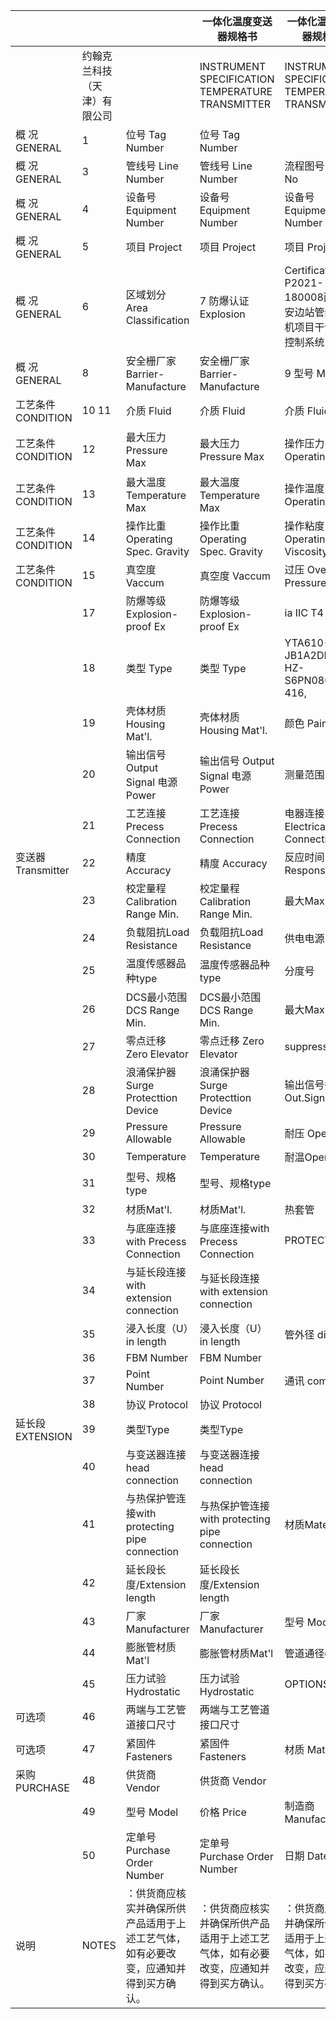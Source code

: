 <!-- image -->

|                    |                              |                                                                                      | 一体化温度变送器规格书                                                               | 一体化温度变送器规格书                                                               | 一体化温度变送器规格书                                                               | 编制 By                                                                              | 编制 By                                                                              | 审核 Chkd                                                                            | 审核 Chkd                                                                            | 批准 Appr                                                                            | 日期 Date                                                                            |
|--------------------|------------------------------|--------------------------------------------------------------------------------------|--------------------------------------------------------------------------------------|--------------------------------------------------------------------------------------|--------------------------------------------------------------------------------------|--------------------------------------------------------------------------------------|--------------------------------------------------------------------------------------|--------------------------------------------------------------------------------------|--------------------------------------------------------------------------------------|--------------------------------------------------------------------------------------|--------------------------------------------------------------------------------------|
|                    | 约翰克兰科技（天津）有限公司 |                                                                                      | INSTRUMENT SPECIFICATION TEMPERATURE TRANSMITTER                                     | INSTRUMENT SPECIFICATION TEMPERATURE TRANSMITTER                                     | INSTRUMENT SPECIFICATION TEMPERATURE TRANSMITTER                                     | 张植仓 编码：C/36895/W/802                                                           | 张植仓 编码：C/36895/W/802                                                           | 设计阶段                                                                             | 设计阶段                                                                             | 李振鹏 最终                                                                          | 李振鹏 最终                                                                          |
| 概 况 GENERAL      | 1                            | 位号 Tag Number                                                                      | 位号 Tag Number                                                                      |                                                                                      | 用途 Service                                                                         | 用途 Service                                                                         | TIT/TE2802                                                                           | TIT/TE2802                                                                           | TIT/TE2802                                                                           | 密封气温度                                                                           |                                                                                      |
| 概 况 GENERAL      | 3                            | 管线号 Line Number                                                                   | 管线号 Line Number                                                                   | 流程图号 P&ID No                                                                     | 流程图号 P&ID No                                                                     | 流程图号 P&ID No                                                                     | --                                                                                   | --                                                                                   | --                                                                                   | C36895                                                                               | C36895                                                                               |
| 概 况 GENERAL      | 4                            | 设备号 Equipment Number                                                              | 设备号 Equipment Number                                                              | 设备号 Equipment Number                                                              | 设备号 Equipment Number                                                              | 设备号 Equipment Number                                                              | --                                                                                   | --                                                                                   | --                                                                                   |                                                                                      |                                                                                      |
| 概 况 GENERAL      | 5                            | 项目 Project                                                                         | 项目 Project                                                                         | 项目 Project                                                                         | 项目 Project                                                                         | 项目 Project                                                                         |                                                                                      |                                                                                      |                                                                                      |                                                                                      |                                                                                      |
| 概 况 GENERAL      | 6                            | 区域划分 Area Classification                                                         | 7 防爆认证 Explosion                                                                 | Certification P2021-180008西门子安边站管线压缩机项目干气密封控制系统                 | Certification P2021-180008西门子安边站管线压缩机项目干气密封控制系统                 | Certification P2021-180008西门子安边站管线压缩机项目干气密封控制系统                 |                                                                                      | 二区                                                                                 | IIC ，                                                                               | T4                                                                                   | T4                                                                                   |
| 概 况 GENERAL      | 8                            | 安全栅厂家 Barrier-Manufacture                                                       | 安全栅厂家 Barrier-Manufacture                                                       | 9 型号 Model                                                                         | 9 型号 Model                                                                         | 9 型号 Model                                                                         | --                                                                                   | --                                                                                   |                                                                                      |                                                                                      |                                                                                      |
| 工艺条件 CONDITION | 10 11                        | 介质 Fluid                                                                           | 介质 Fluid                                                                           | 介质 Fluid                                                                           | 介质 Fluid                                                                           | 介质 Fluid                                                                           |                                                                                      |                                                                                      |                                                                                      |                                                                                      |                                                                                      |
| 工艺条件 CONDITION | 12                           | 最大压力 Pressure Max                                                                | 最大压力 Pressure Max                                                                | 操作压力 Operating                                                                   | 操作压力 Operating                                                                   | 操作压力 Operating                                                                   | 混合气体，见气体组份表 9.5MPaG                                                       | 混合气体，见气体组份表 9.5MPaG                                                       | 混合气体，见气体组份表 9.5MPaG                                                       | 6.43MPaG                                                                             | 6.43MPaG                                                                             |
| 工艺条件 CONDITION | 13                           | 最大温度 Temperature Max                                                             | 最大温度 Temperature Max                                                             | 操作温度 Operating                                                                   | 操作温度 Operating                                                                   | 操作温度 Operating                                                                   | 120 ℃                                                                                | 120 ℃                                                                                | 120 ℃                                                                                | 73.3                                                                                 | 73.3                                                                                 |
| 工艺条件 CONDITION | 14                           | 操作比重 Operating Spec. Gravity                                                     | 操作比重 Operating Spec. Gravity                                                     | 操作粘度 Operating Viscosity                                                         | 操作粘度 Operating Viscosity                                                         | 操作粘度 Operating Viscosity                                                         | --                                                                                   | --                                                                                   | --                                                                                   | --                                                                                   | --                                                                                   |
| 工艺条件 CONDITION | 15                           | 真空度 Vaccum                                                                        | 真空度 Vaccum                                                                        | 过压 Over Pressure                                                                   | 过压 Over Pressure                                                                   | 过压 Over Pressure                                                                   | --                                                                                   | --                                                                                   | --                                                                                   | --                                                                                   | --                                                                                   |
|                    | 17                           | 防爆等级Explosion-proof Ex                                                           | 防爆等级Explosion-proof Ex                                                           | ia IIC T4                                                                            | ia IIC T4                                                                            | ia IIC T4                                                                            | 防护等级Protection                                                                   | 防护等级Protection                                                                   | 防护等级Protection                                                                   | IP66                                                                                 | IP66                                                                                 |
|                    | 18                           | 类型 Type                                                                            | 类型 Type                                                                            | YTA610-JB1A2DN/NS2, HZ-S6PN0803-416,                                                 | YTA610-JB1A2DN/NS2, HZ-S6PN0803-416,                                                 | YTA610-JB1A2DN/NS2, HZ-S6PN0803-416,                                                 |                                                                                      |                                                                                      |                                                                                      | TG-K-A25PN-225PN-22/16                                                               | TG-K-A25PN-225PN-22/16                                                               |
|                    | 19                           | 壳体材质 Housing Mat'l.                                                              | 壳体材质 Housing Mat'l.                                                              | 颜色 Painting                                                                        | 颜色 Painting                                                                        | 颜色 Painting                                                                        | 铸铝                                                                                 | 铸铝                                                                                 | 铸铝                                                                                 | 蓝                                                                                   | 蓝                                                                                   |
|                    | 20                           | 输出信号 Output Signal 电源 Power                                                    | 输出信号 Output Signal 电源 Power                                                    | 测量范围Range                                                                        | 测量范围Range                                                                        | 测量范围Range                                                                        | 4-20mA@24VDC                                                                         | 4-20mA@24VDC                                                                         | 4-20mA@24VDC                                                                         | 0-150 ℃                                                                              | 0-150 ℃                                                                              |
|                    | 21                           | 工艺连接 Precess Connection                                                          | 工艺连接 Precess Connection                                                          | 电器连接 Electrical Connection                                                       | 电器连接 Electrical Connection                                                       | 电器连接 Electrical Connection                                                       | -----                                                                                | -----                                                                                | -----                                                                                | 1/2'NPT                                                                              | 1/2'NPT                                                                              |
| 变送器 Transmitter | 22                           | 精度 Accuracy                                                                        | 精度 Accuracy                                                                        | 反应时间 Response Time                                                               | 反应时间 Response Time                                                               | 反应时间 Response Time                                                               | 0.12%                                                                                | 0.12%                                                                                | 0.12%                                                                                | 500 毫秒                                                                             | 500 毫秒                                                                             |
|                    | 23                           | 校定量程Calibration Range Min.                                                       | 校定量程Calibration Range Min.                                                       | 最大Max                                                                              | 最大Max                                                                              | 最大Max                                                                              | 0 ℃                                                                                  | 0 ℃                                                                                  | 0 ℃                                                                                  | 标校符合 :IEC 60751                                                                  | 标校符合 :IEC 60751                                                                  |
|                    | 24                           | 负载阻抗Load Resistance                                                              | 负载阻抗Load Resistance                                                              | 供电电源                                                                             | 供电电源                                                                             | 供电电源                                                                             | 250~1100Ω                                                                            | 250~1100Ω                                                                            | 250~1100Ω                                                                            | 12~42.4VDC                                                                           | 12~42.4VDC                                                                           |
|                    | 25                           | 温度传感器品种type                                                                   | 温度传感器品种type                                                                   | 分度号                                                                               | 分度号                                                                               | 分度号                                                                               | 铂热电阻                                                                             | 铂热电阻                                                                             | 铂热电阻                                                                             | Pt100                                                                                | Pt100                                                                                |
|                    | 26                           | DCS最小范围DCS Range Min.                                                            | DCS最小范围DCS Range Min.                                                            | 最大Max                                                                              | 最大Max                                                                              | 最大Max                                                                              | 0 ℃                                                                                  | 0 ℃                                                                                  | 0 ℃                                                                                  | 150 ℃                                                                                | 150 ℃                                                                                |
|                    | 27                           | 零点迁移 Zero Elevator                                                               | 零点迁移 Zero Elevator                                                               | suppression                                                                          | suppression                                                                          | suppression                                                                          | ------                                                                               | ------                                                                               | ------                                                                               | ------                                                                               | ------                                                                               |
|                    | 28                           | 浪涌保护器Surge Protecttion Device                                                   | 浪涌保护器Surge Protecttion Device                                                   | 输出信号指示表Out.Sign. Indic.                                                       | 输出信号指示表Out.Sign. Indic.                                                       | 输出信号指示表Out.Sign. Indic.                                                       | 内置                                                                                 | 内置                                                                                 | 内置                                                                                 | LCD                                                                                  | LCD                                                                                  |
|                    | 29                           | Pressure Allowable                                                                   | Pressure Allowable                                                                   | 耐压 Oper.                                                                           | 耐压 Oper.                                                                           | 耐压 Oper.                                                                           | 9.5MPaG                                                                              | 9.5MPaG                                                                              | 9.5MPaG                                                                              |                                                                                      |                                                                                      |
|                    | 30                           | Temperature                                                                          | Temperature                                                                          | 耐温Oper. PIPE                                                                       | 耐温Oper. PIPE                                                                       | 耐温Oper. PIPE                                                                       | 450 ℃                                                                                | 450 ℃                                                                                | 450 ℃                                                                                |                                                                                      |                                                                                      |
|                    | 31                           | 型号、规格type                                                                       | 型号、规格type                                                                       |                                                                                      |                                                                                      |                                                                                      | 供货商按要求配做                                                                     | 供货商按要求配做                                                                     | 供货商按要求配做                                                                     |                                                                                      |                                                                                      |
|                    | 32                           | 材质Mat'l.                                                                           | 材质Mat'l.                                                                           | 热套管                                                                               | 热套管                                                                               | 热套管                                                                               | 304SS                                                                                | 304SS                                                                                | 304SS                                                                                |                                                                                      |                                                                                      |
|                    | 33                           | 与底座连接with Precess Connection                                                    | 与底座连接with Precess Connection                                                    | PROTECTING                                                                           | PROTECTING                                                                           | PROTECTING                                                                           | Flange,1-1/2"class1500                                                               | Flange,1-1/2"class1500                                                               | Flange,1-1/2"class1500                                                               | RJ,ASME B16.5                                                                        | RJ,ASME B16.5                                                                        |
|                    | 34                           | 与延长段连接with extension connection                                                | 与延长段连接with extension connection                                                |                                                                                      |                                                                                      |                                                                                      | 1/2"NPT                                                                              | 1/2"NPT                                                                              | 1/2"NPT                                                                              |                                                                                      |                                                                                      |
|                    | 35                           | 浸入长度（U）in length                                                               | 浸入长度（U）in length                                                               | 管外径 diam                                                                          | 管外径 diam                                                                          | 管外径 diam                                                                          | 225mm                                                                                | 225mm                                                                                | 225mm                                                                                | by vendor                                                                            | by vendor                                                                            |
|                    | 36                           | FBM Number                                                                           | FBM Number                                                                           |                                                                                      |                                                                                      |                                                                                      | ------                                                                               | ------                                                                               | ------                                                                               |                                                                                      |                                                                                      |
|                    | 37                           | Point Number                                                                         | Point Number                                                                         | 通讯 comm.                                                                           | 通讯 comm.                                                                           | 通讯 comm.                                                                           | ------                                                                               | ------                                                                               | ------                                                                               |                                                                                      |                                                                                      |
|                    | 38                           | 协议 Protocol                                                                        | 协议 Protocol                                                                        |                                                                                      |                                                                                      |                                                                                      | HART                                                                                 | HART                                                                                 | HART                                                                                 |                                                                                      |                                                                                      |
| 延长段 EXTENSION   | 39                           | 类型Type                                                                             | 类型Type                                                                             |                                                                                      |                                                                                      |                                                                                      | DIN-standard ， 12X1.5                                                               | DIN-standard ， 12X1.5                                                               | DIN-standard ， 12X1.5                                                               |                                                                                      |                                                                                      |
|                    | 40                           | 与变送器连接head connection                                                          | 与变送器连接head connection                                                          |                                                                                      |                                                                                      |                                                                                      | 1/2"NPT                                                                              | 1/2"NPT                                                                              | 1/2"NPT                                                                              |                                                                                      |                                                                                      |
|                    | 41                           | 与热保护管连接with protecting pipe connection                                        | 与热保护管连接with protecting pipe connection                                        | 材质Material                                                                         | 材质Material                                                                         | 材质Material                                                                         | 1/2"NPT                                                                              | 1/2"NPT                                                                              | 1/2"NPT                                                                              | stainless steel                                                                      | stainless steel                                                                      |
|                    | 42                           | 延长段长度/Extension length                                                          | 延长段长度/Extension length                                                          |                                                                                      |                                                                                      |                                                                                      | 80mm                                                                                 | 80mm                                                                                 | 80mm                                                                                 |                                                                                      |                                                                                      |
|                    | 43                           | 厂家 Manufacturer                                                                    | 厂家 Manufacturer                                                                    | 型号 Model                                                                           | 型号 Model                                                                           | 型号 Model                                                                           | ------                                                                               | ------                                                                               | ------                                                                               | ------                                                                               | ------                                                                               |
|                    | 44                           | 膨胀管材质Mat'l                                                                      | 膨胀管材质Mat'l                                                                      | 管道通径diam                                                                         | 管道通径diam                                                                         | 管道通径diam                                                                         | ------                                                                               | ------                                                                               | ------                                                                               | ------                                                                               | ------                                                                               |
|                    | 45                           | 压力试验Hydrostatic                                                                  | 压力试验Hydrostatic                                                                  | OPTIONS                                                                              | OPTIONS                                                                              | OPTIONS                                                                              | ------                                                                               | ------                                                                               | ------                                                                               |                                                                                      |                                                                                      |
| 可选项             | 46                           | 两端与工艺管道接口尺寸                                                               | 两端与工艺管道接口尺寸                                                               |                                                                                      |                                                                                      |                                                                                      | ------                                                                               | ------                                                                               | ------                                                                               |                                                                                      |                                                                                      |
| 可选项             | 47                           | 紧固件 Fasteners                                                                     | 紧固件 Fasteners                                                                     | 材质 Material                                                                        | 材质 Material                                                                        | 材质 Material                                                                        | ------                                                                               | ------                                                                               | ------                                                                               | ------                                                                               | ------                                                                               |
| 采购 PURCHASE      | 48                           | 供货商 Vendor                                                                        | 供货商 Vendor                                                                        |                                                                                      |                                                                                      |                                                                                      | --                                                                                   | --                                                                                   | --                                                                                   | 横河川仪                                                                             | 横河川仪                                                                             |
|                    | 49                           | 型号 Model                                                                           | 价格 Price                                                                           | 制造商 Manufacturer                                                                  | 制造商 Manufacturer                                                                  | 制造商 Manufacturer                                                                  |                                                                                      |                                                                                      |                                                                                      |                                                                                      |                                                                                      |
|                    | 50                           | 定单号 Purchase Order Number                                                         | 定单号 Purchase Order Number                                                         | 日期 Date                                                                            | 日期 Date                                                                            | 日期 Date                                                                            |                                                                                      |                                                                                      |                                                                                      |                                                                                      |                                                                                      |
| 说明               | NOTES                        | ：供货商应核实并确保所供产品适用于上述工艺气体，如有必要改变，应通知并得到买方确认。 | ：供货商应核实并确保所供产品适用于上述工艺气体，如有必要改变，应通知并得到买方确认。 | ：供货商应核实并确保所供产品适用于上述工艺气体，如有必要改变，应通知并得到买方确认。 | ：供货商应核实并确保所供产品适用于上述工艺气体，如有必要改变，应通知并得到买方确认。 | ：供货商应核实并确保所供产品适用于上述工艺气体，如有必要改变，应通知并得到买方确认。 | ：供货商应核实并确保所供产品适用于上述工艺气体，如有必要改变，应通知并得到买方确认。 | ：供货商应核实并确保所供产品适用于上述工艺气体，如有必要改变，应通知并得到买方确认。 | ：供货商应核实并确保所供产品适用于上述工艺气体，如有必要改变，应通知并得到买方确认。 | ：供货商应核实并确保所供产品适用于上述工艺气体，如有必要改变，应通知并得到买方确认。 | ：供货商应核实并确保所供产品适用于上述工艺气体，如有必要改变，应通知并得到买方确认。 |
